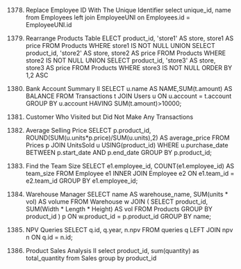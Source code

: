 1378. Replace Employee ID With The Unique Identifier
select unique_id, name
from Employees
left  join EmployeeUNI on Employees.id = EmployeeUNI.id
1795. Rearrange Products Table
ELECT product_id, 'store1' AS store, store1 AS price FROM Products WHERE store1 IS NOT NULL
UNION 
SELECT product_id, 'store2' AS store, store2 AS price FROM Products WHERE store2 IS NOT NULL
UNION 
SELECT product_id, 'store3' AS store, store3 AS price FROM Products WHERE store3 IS NOT NULL
ORDER BY 1,2 ASC
1587. Bank Account Summary II
SELECT u.name AS NAME,SUM(t.amount) AS BALANCE
FROM Transactions t  JOIN Users u
ON u.account = t.account
GROUP BY u.account 
HAVING SUM(t.amount)>10000;
1581. Customer Who Visited but Did Not Make Any Transactions

1251. Average Selling Price
SELECT p.product_id, ROUND(SUM(u.units*p.price)/SUM(u.units),2) AS average_price
FROM Prices p JOIN UnitsSold u USING(product_id)
WHERE u.purchase_date BETWEEN p.start_date AND p.end_date
GROUP BY p.product_id;
1303. Find the Team Size
SELECT e1.employee_id, COUNT(e1.employee_id) AS team_size
FROM Employee e1
INNER JOIN Employee e2 ON e1.team_id = e2.team_id
GROUP BY e1.employee_id;
1571. Warehouse Manager
SELECT name AS warehouse_name, SUM(units * vol) AS volume
FROM Warehouse w
JOIN (
    SELECT product_id, SUM(Width * Length * Height) AS vol
    FROM Products
    GROUP BY product_id
) p
ON w.product_id = p.product_id
GROUP BY name;
1421. NPV Queries
SELECT q.id, q.year, n.npv
FROM queries q
LEFT JOIN npv n
ON q.id = n.id;
1069. Product Sales Analysis II
select product_id, sum(quantity) as total_quantity
from Sales
group by product_id

